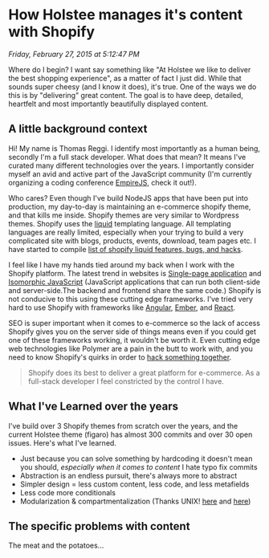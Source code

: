 # How Holstee manages it's content with Shopify

_Friday, February 27, 2015 at 5:12:47 PM_

Where do I begin? I want say something like "At Holstee we like to deliver the best shopping experience", as a matter of fact I just did. While that sounds super cheesy (and I know it does), it's true. One of the ways we do this is by "delivering" great content. The goal is to have deep, detailed, heartfelt and most importantly beautifully displayed content.

## A little background context

Hi! My name is Thomas Reggi. I identify most importantly as a human being, secondly I'm a full stack developer. What does that mean? It means I've curated many different technologies over the years. I importantly consider myself an avid and active part of the JavaScript community (I'm currently organizing a coding conference [EmpireJS](http://2015.empirejs.org/), check it out!).

Who cares? Even though I've build NodeJS apps that have been put into production, my day-to-day is maintaining an e-commerce shopify theme, and that kills me inside. Shopify themes are very similar to Wordpress themes. Shopify uses the [liquid](https://github.com/Shopify/liquid) templating language. All templating languages are really limited, especially when your trying to build a very complicated site with blogs, products, events, download, team pages etc. I have started to compile [list of shopify liquid features, bugs, and hacks](https://github.com/reggi/shopify/issues?q=is%3Aopen+is%3Aissue+label%3Aliquid).

I feel like I have my hands tied around my back when I work with the Shopify platform. The latest trend in websites is [Single-page application](http://en.wikipedia.org/wiki/Single-page_applications) and [Isomorphic JavaScript](http://isomorphic.net/) (JavaScript applications that can run both client-side and server-side.The backend and frontend share the same code.) Shopify is not conducive to this using these cutting edge frameworks. I've tried very hard to use Shopify with frameworks like [Angular](https://angularjs.org/), [Ember](http://emberjs.com/), and [React](http://facebook.github.io/react/). 

SEO is super important when it comes to e-commerce so the lack of access Shopify gives you on the server side of things means even if you could get one of these frameworks working, it wouldn't be worth it. Even cutting edge web technologies like Polymer are a pain in the butt to work with, and you need to know Shopify's quirks in order to [hack something together](https://github.com/Polymer/vulcanize/issues/138#issuecomment-76032971).

> Shopify does its best to deliver a great platform for e-commerce. As a full-stack developer I feel constricted by the control I have.

## What I've Learned over the years

I've build over 3 Shopify themes from scratch over the years, and the current Holstee theme (figaro) has almost 300 commits and over 30 open issues. Here's what I've learned.

* Just because you can solve something by hardcoding it doesn't mean you should, _especially when it comes to content_ I hate typo fix commits
* Abstraction is an endless pursuit, there's always more to abstract
* Simpler design = less custom content, less code, and less metafields
* Less code more conditionals
* Modularization & compartmentalization (Thanks UNIX! [here](http://youtu.be/tc4ROCJYbm0?t=3m14s) and [here](http://youtu.be/tc4ROCJYbm0?t=25m29s))

## The specific problems with content

The meat and the potatoes...



